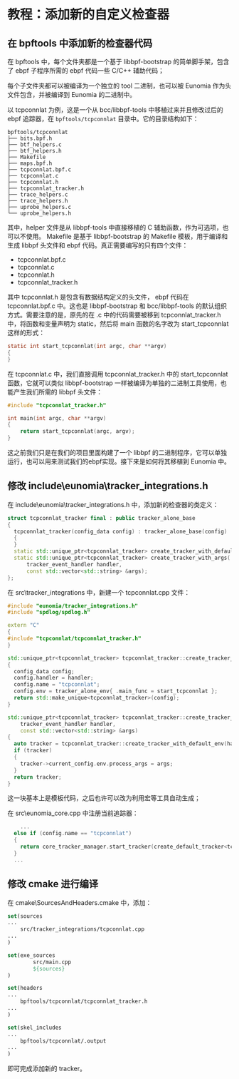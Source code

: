 # 教程：添加新的自定义检查器

## 在 bpftools 中添加新的检查器代码

在 bpftools 中，每个文件夹都是一个基于 libbpf-bootstrap 的简单脚手架，包含了 ebpf 子程序所需的 ebpf 代码一些 C/C++ 辅助代码；

每个子文件夹都可以被编译为一个独立的 tool 二进制，也可以被 Eunomia 作为头文件包含，并被编译到 Eunomia 的二进制中。

以 tcpconnlat 为例，这是一个从 bcc/libbpf-tools 中移植过来并且修改过后的 ebpf 追踪器，在 `bpftools/tcpconnlat` 目录中。它的目录结构如下：

```
bpftools/tcpconnlat
├── bits.bpf.h
├── btf_helpers.c
├── btf_helpers.h
├── Makefile
├── maps.bpf.h
├── tcpconnlat.bpf.c
├── tcpconnlat.c
├── tcpconnlat.h
├── tcpconnlat_tracker.h
├── trace_helpers.c
├── trace_helpers.h
├── uprobe_helpers.c
└── uprobe_helpers.h
```

其中，helper 文件是从 libbpf-tools 中直接移植的 C 辅助函数，作为可选项，也可以不使用。 Makefile 是基于 libbpf-bootstrap 的 Makefile 模板，用于编译和生成 libbpf 头文件和 ebpf 代码。真正需要编写的只有四个文件：

- tcpconnlat.bpf.c
- tcpconnlat.c
- tcpconnlat.h
- tcpconnlat_tracker.h

其中 tcpconnlat.h 是包含有数据结构定义的头文件， ebpf 代码在 tcpconnlat.bpf.c 中。这也是 libbpf-bootstrap 和 bcc/libbpf-tools 的默认组织方式。需要注意的是，原先的在 .c 中的代码需要被移到 tcpconnlat_tracker.h 中，将函数和变量声明为 static，然后将 main 函数的名字改为 start_tcpconnlat 这样的形式：

```c
static int start_tcpconnlat(int argc, char **argv)
{
}
```

在 tcpconnlat.c 中，我们直接调用 tcpconnlat_tracker.h 中的 start_tcpconnlat 函数，它就可以类似 libbpf-bootstrap 一样被编译为单独的二进制工具使用，也能产生我们所需的 libbpf 头文件：

```c
#include "tcpconnlat_tracker.h"

int main(int argc, char **argv)
{
	return start_tcpconnlat(argc, argv);
}
```

这之前我们只是在我们的项目里面构建了一个 libbpf 的二进制程序，它可以单独运行，也可以用来测试我们的ebpf实现。接下来是如何将其移植到 Eunomia 中。

## 修改 include\eunomia\tracker_integrations.h

在 include\eunomia\tracker_integrations.h 中，添加新的检查器的类定义：

```cpp
struct tcpconnlat_tracker final : public tracker_alone_base
{
  tcpconnlat_tracker(config_data config) : tracker_alone_base(config)
  {
  }
  static std::unique_ptr<tcpconnlat_tracker> create_tracker_with_default_env(tracker_event_handler handler);
  static std::unique_ptr<tcpconnlat_tracker> create_tracker_with_args(
      tracker_event_handler handler,
      const std::vector<std::string> &args);
};
```

在 src\tracker_integrations 中，新建一个 tcpconnlat.cpp 文件：

```cpp
#include "eunomia/tracker_integrations.h"
#include "spdlog/spdlog.h"

extern "C"
{
#include "tcpconnlat/tcpconnlat_tracker.h"
}

std::unique_ptr<tcpconnlat_tracker> tcpconnlat_tracker::create_tracker_with_default_env(tracker_event_handler handler)
{
  config_data config;
  config.handler = handler;
  config.name = "tcpconnlat";
  config.env = tracker_alone_env{ .main_func = start_tcpconnlat };
  return std::make_unique<tcpconnlat_tracker>(config);
}

std::unique_ptr<tcpconnlat_tracker> tcpconnlat_tracker::create_tracker_with_args(
    tracker_event_handler handler,
    const std::vector<std::string> &args)
{
  auto tracker = tcpconnlat_tracker::create_tracker_with_default_env(handler);
  if (tracker)
  {
    tracker->current_config.env.process_args = args;
  }
  return tracker;
}
```

这一块基本上是模板代码，之后也许可以改为利用宏等工具自动生成；

在 src\eunomia_core.cpp 中注册当前追踪器：

```cpp
    ...
  else if (config.name == "tcpconnlat")
  {
    return core_tracker_manager.start_tracker(create_default_tracker<tcpconnlat_tracker>(config), config.name);
  }
  ...
```

## 修改 cmake 进行编译

在 cmake\SourcesAndHeaders.cmake 中，添加：

```cmake
set(sources
...
    src/tracker_integrations/tcpconnlat.cpp
...
)

set(exe_sources
		src/main.cpp
		${sources}
)

set(headers
...
    bpftools/tcpconnlat/tcpconnlat_tracker.h
...
)

set(skel_includes
...
    bpftools/tcpconnlat/.output
...
)

```

即可完成添加新的 tracker。
